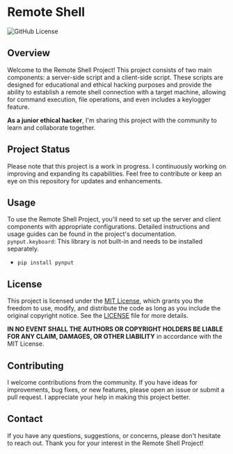 # Remote Shell

![GitHub License](https://img.shields.io/badge/license-MIT-blue.svg)

## Overview

Welcome to the Remote Shell Project! This project consists of two main components: a server-side script and a client-side script. These scripts are designed for educational and ethical hacking purposes and provide the ability to establish a remote shell connection with a target machine, allowing for command execution, file operations, and even includes a keylogger feature.

**As a junior ethical hacker**, I'm sharing this project with the community to learn and collaborate together.


## Project Status

Please note that this project is a work in progress. I continuously working on improving and expanding its capabilities. Feel free to contribute or keep an eye on this repository for updates and enhancements.

## Usage

To use the Remote Shell Project, you'll need to set up the server and client components with appropriate configurations. Detailed instructions and usage guides can be found in the project's documentation.
`pynput.keyboard`: This library is not built-in and needs to be installed separately.

- `pip install pynput`

## License

This project is licensed under the [MIT License](LICENSE), which grants you the freedom to use, modify, and distribute the code as long as you include the original copyright notice. See the [LICENSE](LICENSE) file for more details.

**IN NO EVENT SHALL THE AUTHORS OR COPYRIGHT HOLDERS BE LIABLE FOR ANY CLAIM, DAMAGES, OR OTHER LIABILITY** in accordance with the MIT License.

## Contributing

I welcome contributions from the community. If you have ideas for improvements, bug fixes, or new features, please open an issue or submit a pull request. I appreciate your help in making this project better.

## Contact

If you have any questions, suggestions, or concerns, please don't hesitate to reach out.
Thank you for your interest in the Remote Shell Project!
